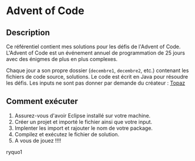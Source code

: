 # Advent of Code



## Description

Ce référentiel contient mes solutions pour les défis de l'Advent of Code. L'Advent of Code est un événement annuel de programmation de 25 jours avec des énigmes de plus en plus complexes.

Chaque jour a son propre dossier (`decembre1`, `decembre2`, etc.) contenant les fichiers de code source, solutions. Le code est écrit en Java pour résoudre les défis.
Les inputs ne sont pas donner par demande du créateur : [Topaz](https://github.com/topaz)


## Comment exécuter

1. Assurez-vous d'avoir Eclipse installé sur votre machine.
2. Créer un projet et importé le fichier ainsi que votre input.
3. Implenter les import et rajouter le nom de votre package.
4. Compilez et exécutez le fichier de solution.
5. A vous de jouez !!!!


ryquo1
